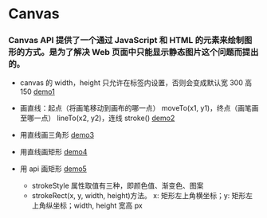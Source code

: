 # Canvas

### Canvas API 提供了一个通过 JavaScript 和 HTML 的<canvas>元素来绘制图形的方式。是为了解决 Web 页面中只能显示静态图片这个问题而提出的。

-   canvas 的 width，height 只允许在标签内设置，否则会变成默认宽 300 高 150 [demo1](https://github.com/YaliixxG/Canvas/blob/main/demo1.html)

-   画直线：起点（将画笔移动到画布的哪一点） moveTo(x1, y1)，终点（画笔画至哪一点） lineTo(x2, y2)，连线 stroke() [demo2](https://github.com/YaliixxG/Canvas/blob/main/demo2.html)
-   用直线画三角形 [demo3](https://github.com/YaliixxG/Canvas/blob/main/demo3.html)
-   用直线画矩形 [demo4](https://github.com/YaliixxG/Canvas/blob/main/demo4.html)
-   用 api 画矩形 [demo5](https://github.com/YaliixxG/Canvas/blob/main/demo5.html)
    -   strokeStyle 属性取值有三种，即颜色值、渐变色、图案
    -   strokeRect(x, y, width, height)方法。 x: 矩形左上角横坐标；y: 矩形左上角纵坐标；width, height 宽高 px
